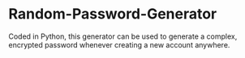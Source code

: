 # Random-Password-Generator
Coded in Python, this generator can be used to generate a complex, encrypted password whenever creating a new account anywhere.
